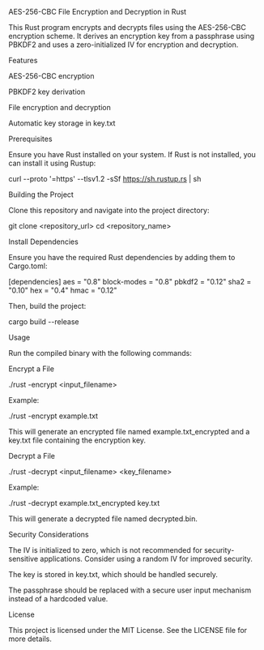 AES-256-CBC File Encryption and Decryption in Rust

This Rust program encrypts and decrypts files using the AES-256-CBC encryption scheme. It derives an encryption key from a passphrase using PBKDF2 and uses a zero-initialized IV for encryption and decryption.

Features

AES-256-CBC encryption

PBKDF2 key derivation

File encryption and decryption

Automatic key storage in key.txt

Prerequisites

Ensure you have Rust installed on your system. If Rust is not installed, you can install it using Rustup:

curl --proto '=https' --tlsv1.2 -sSf https://sh.rustup.rs | sh

Building the Project

Clone this repository and navigate into the project directory:

git clone <repository_url>
cd <repository_name>

Install Dependencies

Ensure you have the required Rust dependencies by adding them to Cargo.toml:

[dependencies]
aes = "0.8"
block-modes = "0.8"
pbkdf2 = "0.12"
sha2 = "0.10"
hex = "0.4"
hmac = "0.12"

Then, build the project:

cargo build --release

Usage

Run the compiled binary with the following commands:

Encrypt a File

./rust -encrypt <input_filename>

Example:

./rust -encrypt example.txt

This will generate an encrypted file named example.txt_encrypted and a key.txt file containing the encryption key.

Decrypt a File

./rust -decrypt <input_filename> <key_filename>

Example:

./rust -decrypt example.txt_encrypted key.txt

This will generate a decrypted file named decrypted.bin.

Security Considerations

The IV is initialized to zero, which is not recommended for security-sensitive applications. Consider using a random IV for improved security.

The key is stored in key.txt, which should be handled securely.

The passphrase should be replaced with a secure user input mechanism instead of a hardcoded value.

License

This project is licensed under the MIT License. See the LICENSE file for more details.

